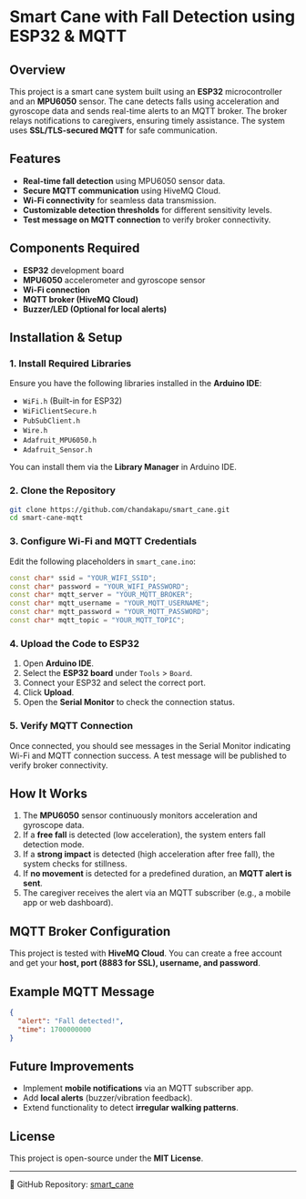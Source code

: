 # Smart Cane with Fall Detection using ESP32 & MQTT

## Overview
This project is a smart cane system built using an **ESP32** microcontroller and an **MPU6050** sensor. The cane detects falls using acceleration and gyroscope data and sends real-time alerts to an MQTT broker. The broker relays notifications to caregivers, ensuring timely assistance. The system uses **SSL/TLS-secured MQTT** for safe communication.

## Features
- **Real-time fall detection** using MPU6050 sensor data.
- **Secure MQTT communication** using HiveMQ Cloud.
- **Wi-Fi connectivity** for seamless data transmission.
- **Customizable detection thresholds** for different sensitivity levels.
- **Test message on MQTT connection** to verify broker connectivity.

## Components Required
- **ESP32** development board
- **MPU6050** accelerometer and gyroscope sensor
- **Wi-Fi connection**
- **MQTT broker (HiveMQ Cloud)**
- **Buzzer/LED (Optional for local alerts)**

## Installation & Setup

### 1. Install Required Libraries
Ensure you have the following libraries installed in the **Arduino IDE**:
- `WiFi.h` (Built-in for ESP32)
- `WiFiClientSecure.h`
- `PubSubClient.h`
- `Wire.h`
- `Adafruit_MPU6050.h`
- `Adafruit_Sensor.h`

You can install them via the **Library Manager** in Arduino IDE.

### 2. Clone the Repository
```sh
git clone https://github.com/chandakapu/smart_cane.git
cd smart-cane-mqtt
```

### 3. Configure Wi-Fi and MQTT Credentials
Edit the following placeholders in `smart_cane.ino`:
```cpp
const char* ssid = "YOUR_WIFI_SSID";
const char* password = "YOUR_WIFI_PASSWORD";
const char* mqtt_server = "YOUR_MQTT_BROKER";
const char* mqtt_username = "YOUR_MQTT_USERNAME";
const char* mqtt_password = "YOUR_MQTT_PASSWORD";
const char* mqtt_topic = "YOUR_MQTT_TOPIC";
```

### 4. Upload the Code to ESP32
1. Open **Arduino IDE**.
2. Select the **ESP32 board** under `Tools` > `Board`.
3. Connect your ESP32 and select the correct port.
4. Click **Upload**.
5. Open the **Serial Monitor** to check the connection status.

### 5. Verify MQTT Connection
Once connected, you should see messages in the Serial Monitor indicating Wi-Fi and MQTT connection success. A test message will be published to verify broker connectivity.

## How It Works
1. The **MPU6050** sensor continuously monitors acceleration and gyroscope data.
2. If a **free fall** is detected (low acceleration), the system enters fall detection mode.
3. If a **strong impact** is detected (high acceleration after free fall), the system checks for stillness.
4. If **no movement** is detected for a predefined duration, an **MQTT alert is sent**.
5. The caregiver receives the alert via an MQTT subscriber (e.g., a mobile app or web dashboard).

## MQTT Broker Configuration
This project is tested with **HiveMQ Cloud**. You can create a free account and get your **host, port (8883 for SSL), username, and password**.

## Example MQTT Message
```json
{
  "alert": "Fall detected!",
  "time": 1700000000
}
```

## Future Improvements
- Implement **mobile notifications** via an MQTT subscriber app.
- Add **local alerts** (buzzer/vibration feedback).
- Extend functionality to detect **irregular walking patterns**.

## License
This project is open-source under the **MIT License**.

---

📌 GitHub Repository: [smart_cane](https://github.com/chandakapu/smart_cane)

